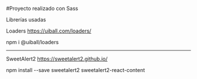 #Proyecto realizado con Sass

Librerías usadas

Loaders
https://uiball.com/loaders/

npm i @uiball/loaders

---

SweetAlert2
https://sweetalert2.github.io/

npm install --save sweetalert2 sweetalert2-react-content
